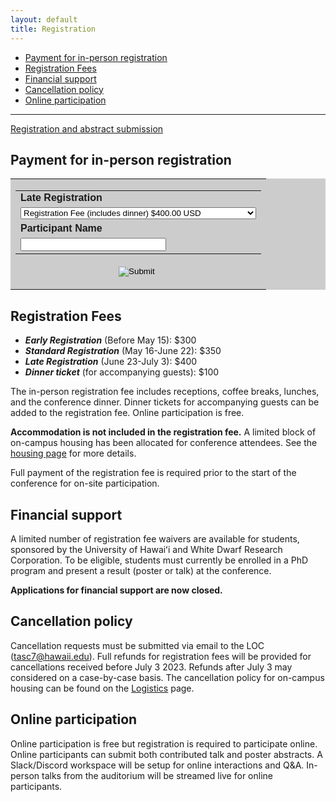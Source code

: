 ```yaml
---
layout: default
title: Registration
---
```





- [Payment for in-person registration](#payment-for-in-person-registration)
- [Registration Fees](#registration-fees)
- [Financial support](#financial-support)
- [Cancellation policy](#cancellation-policy)
- [Online participation](#online-participation)

----

<a href="https://forms.office.com/r/WieQBNy0dV" class="btn btn-primary btn-lg" role="button">Registration and abstract submission</a>

##  Payment for in-person registration

<table bgcolor="#cccccc" cellpadding="5" border="0"><tbody><tr><td align="center">
<form action="https://www.paypal.com/cgi-bin/webscr" method="post" target="_top">
  <input type="hidden" name="cmd" value="_s-xclick">
  <input type="hidden" name="hosted_button_id" value="KAL4TZNLX2R8S">
  <table>
    <tbody><tr><td><input type="hidden" name="on0" value="Late Registration"><font face="Arial"><b>Late Registration</b></font></td></tr><tr><td><select name="os0">
	  <option value="Registration Fee">Registration Fee (includes dinner) $400.00 USD</option>
	  <option value="Registration +1 Dinner">Registration + Dinner for accompanying guest $500.00 USD</option>
	  <option value="Dinner ticket only">Dinner ticket only $100.00 USD</option>
    </select> </td></tr>
    <tr><td><input type="hidden" name="on1" value="Participant Name"><font face="Arial"><b>Participant Name</b></font></td></tr><tr><td><input type="text" name="os1" size="26" maxlength="200"></td></tr>
  </tbody></table>
  <input type="hidden" name="currency_code" value="USD">
  <input type="image" src="https://www.paypalobjects.com/en_US/i/btn/btn_paynowCC_LG.gif" border="0" name="submit">
  <img alt="" border="0" src="https://www.paypalobjects.com/en_US/i/scr/pixel.gif" width="1" height="1">
</form>
</td></tr></tbody></table>

## Registration Fees

- ***Early Registration*** (Before May 15): $300  
- ***Standard Registration*** (May 16-June 22): $350  
- ***Late Registration*** (June 23-July 3): $400  
- ***Dinner ticket*** (for accompanying guests): $100

The in-person registration fee includes receptions, coffee breaks, lunches, and the conference dinner. Dinner tickets for accompanying guests can be added to the registration fee. Online participation is free.

**Accommodation is not included in the registration fee.** A limited block of on-campus housing has been allocated for conference attendees. See the [housing page](/logistics/#accomodation) for more details. 

Full payment of the registration fee is required prior to the start of the conference for on-site participation. 

## Financial support

A limited number of registration fee waivers are available for students, sponsored by the University of Hawaiʻi and White Dwarf Research Corporation. To be eligible, students must currently be enrolled in a PhD program and present a result (poster or talk) at the conference. 

**Applications for financial support are now closed.**

<!---
<a href="https://forms.office.com/r/1eqCi4UfaD" class="btn btn-primary" role="button">Apply for financial support</a>
-->

## Cancellation policy

Cancellation requests must be submitted via email to the LOC (<tasc7@hawaii.edu>). Full refunds for registration fees will be provided for cancellations received before July 3 2023. Refunds after July 3 may considered on a case-by-case basis. The cancellation policy for on-campus housing can be found on the [Logistics](/logistics/#accomodation) page.   

## Online participation

Online participation is free but registration is required to participate online. Online participants can submit both contributed talk and poster abstracts. A Slack/Discord workspace will be setup for online interactions and Q&A. In-person talks from the auditorium will be streamed live for online participants.   

